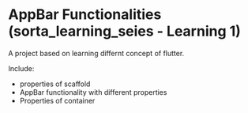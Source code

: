 # AppBar Functionalities (sorta_learning_seies - Learning 1)

A project based on learning differnt concept of flutter.

Include:
 - properties of scaffold
 - AppBar functionality with different properties
 - Properties of container
